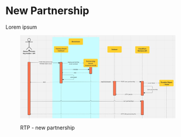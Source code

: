 # New Partnership

Lorem ipsum

<figure><img src="../.gitbook/assets/rtp-partnership.webp" alt=""><figcaption><p>RTP - new partnership</p></figcaption></figure>
